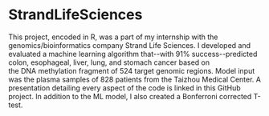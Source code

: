 # StrandLifeSciences

This project, encoded in R, was a part of my internship with the genomics/bioinformatics company Strand Life Sciences. I developed and evaluated a machine learning algorithm that--with 91% success--predicted colon, esophageal, liver, lung, and stomach cancer based on \
the DNA methylation fragment of  524 target genomic regions. Model input was the plasma samples of 828 patients from the Taizhou Medical Center. A presentation detailing every aspect of the code is linked in this GitHub project.
In addition to the ML model, I also created a Bonferroni corrected T-test.
